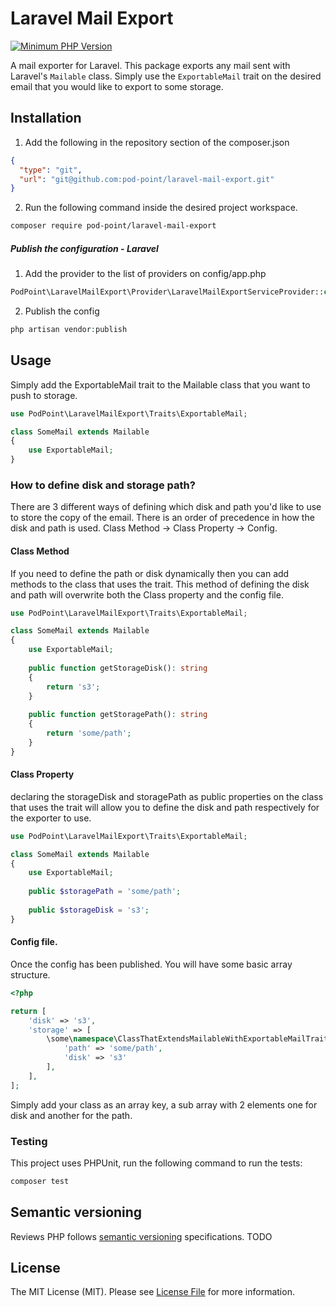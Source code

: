 # Laravel Mail Export

[![Minimum PHP Version](https://img.shields.io/badge/php-%3E%3D%207.1-8892BF.svg?style=flat-square)](https://php.net/)

A mail exporter for Laravel. This package exports any mail sent with Laravel's `Mailable` class. Simply use the `ExportableMail` trait on the desired email that you would like to export to some storage.

## Installation

1. Add the following in the repository section of the composer.json
```json
{
  "type": "git",
  "url": "git@github.com:pod-point/laravel-mail-export.git"
}
```
2. Run the following command inside the desired project workspace.
```bash
composer require pod-point/laravel-mail-export
```
##### Publish the configuration - Laravel
1. Add the provider to the list of providers on config/app.php
```php
PodPoint\LaravelMailExport\Provider\LaravelMailExportServiceProvider::class,
```

2. Publish the config
```php
php artisan vendor:publish
```

## Usage

Simply add the ExportableMail trait to the Mailable class that you want to push to storage.

```php
use PodPoint\LaravelMailExport\Traits\ExportableMail;

class SomeMail extends Mailable
{
    use ExportableMail;
}
```

### How to define disk and storage path?

There are 3 different ways of defining which disk and path you'd like to use to store the copy of the email. There is an order of precedence in how the disk and path is used. Class Method -> Class Property -> Config.

#### Class Method
If you need to define the path or disk dynamically then you can add methods to the class that uses the trait. This method of defining the disk and path will overwrite both the Class property and the config file.

```php
use PodPoint\LaravelMailExport\Traits\ExportableMail;

class SomeMail extends Mailable
{
    use ExportableMail;
    
    public function getStorageDisk(): string
    {
        return 's3';
    }
    
    public function getStoragePath(): string
    {
        return 'some/path';
    }
}
```

#### Class Property
declaring the storageDisk and storagePath as public properties on the class that uses the trait will allow you to define the disk and path respectively for the exporter to use.

```php
use PodPoint\LaravelMailExport\Traits\ExportableMail;

class SomeMail extends Mailable
{
    use ExportableMail;
    
    public $storagePath = 'some/path';
    
    public $storageDisk = 's3';
}
```

#### Config file.
Once the config has been published. You will have some basic array structure.

```php
<?php

return [
    'disk' => 's3',
    'storage' => [
        \some\namespace\ClassThatExtendsMailableWithExportableMailTrait::class => [
            'path' => 'some/path',
            'disk' => 's3'
        ],
    ],
];
```

Simply add your class as an array key, a sub array with 2 elements one for disk and another for the path.

### Testing

This project uses PHPUnit, run the following command to run the tests:
```bash
composer test
```


## Semantic versioning
Reviews PHP follows [semantic versioning](https://semver.org/) specifications. TODO

## License
The MIT License (MIT). Please see [License File](https://github.com/Pod-Point/reviews-php/LICENCE) for more information.
